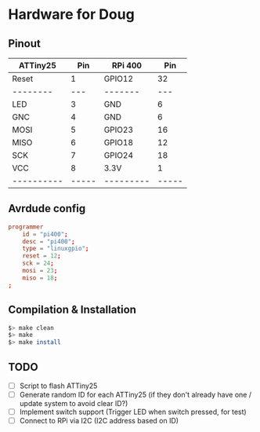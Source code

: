 # Hardware for Doug

## Pinout

| ATTiny25 | Pin | RPi 400 | Pin |
|----------|-----|---------|-----|
| Reset    |   1 | GPIO12  |  32 |
| -------- | --- | ------- | --- |
| LED      |   3 | GND     |   6 |
| GNC      |   4 | GND     |   6 |
| MOSI     |   5 | GPIO23  |  16 |
| MISO     |   6 | GPIO18  |  12 |
| SCK      |   7 | GPIO24  |  18 |
| VCC      |   8 | 3.3V    |   1 |
|----------|-----|---------|-----|

## Avrdude config

````conf
programmer
    id = "pi400";
    desc = "pi400";
    type = "linuxgpio";
    reset = 12;
    sck = 24;
    mosi = 23;
    miso = 18;
;
````

## Compilation & Installation

````sh
$> make clean
$> make
$> make install
````

## TODO

- [ ] Script to flash ATTiny25
- [ ] Generate random ID for each ATTiny25 (if they don't already have one / update system to avoid clear ID?)
- [ ] Implement switch support (Trigger LED when switch pressed, for test)
- [ ] Connect to RPi via I2C (I2C address based on ID)
